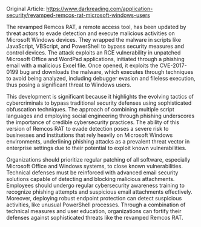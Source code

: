 Original Article: https://www.darkreading.com/application-security/revamped-remcos-rat-microsoft-windows-users

The revamped Remcos RAT, a remote access tool, has been updated by threat actors to evade detection and execute malicious activities on Microsoft Windows devices. They wrapped the malware in scripts like JavaScript, VBScript, and PowerShell to bypass security measures and control devices. The attack exploits an RCE vulnerability in unpatched Microsoft Office and WordPad applications, initiated through a phishing email with a malicious Excel file. Once opened, it exploits the CVE-2017-0199 bug and downloads the malware, which executes through techniques to avoid being analyzed, including debugger evasion and fileless execution, thus posing a significant threat to Windows users.

This development is significant because it highlights the evolving tactics of cybercriminals to bypass traditional security defenses using sophisticated obfuscation techniques. The approach of combining multiple script languages and employing social engineering through phishing underscores the importance of credible cybersecurity practices. The ability of this version of Remcos RAT to evade detection poses a severe risk to businesses and institutions that rely heavily on Microsoft Windows environments, underlining phishing attacks as a prevalent threat vector in enterprise settings due to their potential to exploit known vulnerabilities.

Organizations should prioritize regular patching of all software, especially Microsoft Office and Windows systems, to close known vulnerabilities. Technical defenses must be reinforced with advanced email security solutions capable of detecting and blocking malicious attachments. Employees should undergo regular cybersecurity awareness training to recognize phishing attempts and suspicious email attachments effectively. Moreover, deploying robust endpoint protection can detect suspicious activities, like unusual PowerShell processes. Through a combination of technical measures and user education, organizations can fortify their defenses against sophisticated threats like the revamped Remcos RAT.